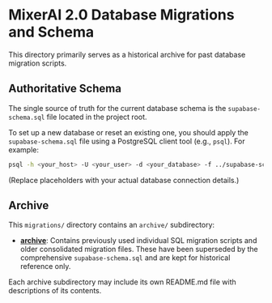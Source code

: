 # MixerAI 2.0 Database Migrations and Schema

This directory primarily serves as a historical archive for past database migration scripts.

## Authoritative Schema

The single source of truth for the current database schema is the `supabase-schema.sql` file located in the project root.

To set up a new database or reset an existing one, you should apply the `supabase-schema.sql` file using a PostgreSQL client tool (e.g., `psql`). For example:

```bash
psql -h <your_host> -U <your_user> -d <your_database> -f ../supabase-schema.sql
```

(Replace placeholders with your actual database connection details.)

## Archive

This `migrations/` directory contains an `archive/` subdirectory:

- **[archive](./archive/)**: Contains previously used individual SQL migration scripts and older consolidated migration files. These have been superseded by the comprehensive `supabase-schema.sql` and are kept for historical reference only.

Each archive subdirectory may include its own README.md file with descriptions of its contents.
